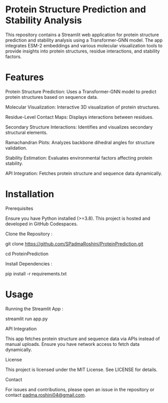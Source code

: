 # Protein Structure Prediction and Stability Analysis

This repository contains a Streamlit web application for protein structure prediction and stability analysis using a Transformer-GNN model. The app integrates ESM-2 embeddings and various molecular visualization tools to provide insights into protein structures, residue interactions, and stability factors.


# Features

Protein Structure Prediction: Uses a Transformer-GNN model to predict protein structures based on sequence data.

Molecular Visualization: Interactive 3D visualization of protein structures.

Residue-Level Contact Maps: Displays interactions between residues.

Secondary Structure Interactions: Identifies and visualizes secondary structural elements.

Ramachandran Plots: Analyzes backbone dihedral angles for structure validation.

Stability Estimation: Evaluates environmental factors affecting protein stability.

API Integration: Fetches protein structure and sequence data dynamically.

# Installation

Prerequisites

Ensure you have Python installed (>=3.8). This project is hosted and developed in GitHub Codespaces.

Clone the Repository : 

git clone https://github.com/SPadmaRoshini/ProteinPrediction.git

cd ProteinPrediction

Install Dependencies : 

pip install -r requirements.txt

# Usage

Running the Streamlit App : 

streamlit run app.py

API Integration

This app fetches protein structure and sequence data via APIs instead of manual uploads. Ensure you have network access to fetch data dynamically.

License

This project is licensed under the MIT License. See LICENSE for details.

Contact

For issues and contributions, please open an issue in the repository or contact padma.roshini04@gmail.com.

